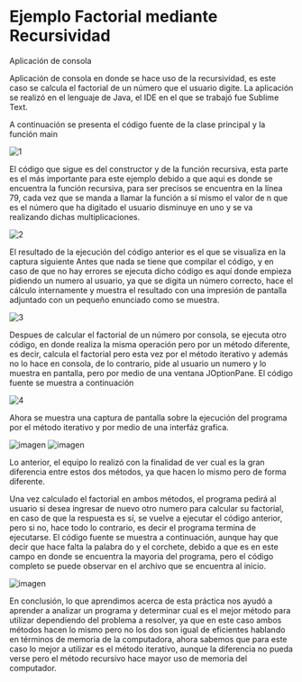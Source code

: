 # Ejemplo Factorial mediante Recursividad 
Aplicación de consola

Aplicación de consola en donde se hace uso de la recursividad, es este caso se calcula el factorial de un número que el usuario digite.
La aplicación se realizó en el lenguaje de Java, el IDE en el que se trabajó fue Sublime Text.

A continuación se presenta el código fuente de la clase principal y la función main

![1](https://user-images.githubusercontent.com/71055467/94619173-064a6c00-0272-11eb-8702-fd15819c2cee.jpg)

El código que sigue es del constructor y de la función recursiva, esta parte es el más importante para este ejemplo debido a que aqui es donde se encuentra la función recursiva, para ser precisos se encuentra en la línea 79, cada vez que se manda a llamar la función a sí mismo el valor de n que es el número que ha digitado  el usuario disminuye en uno y se va realizando dichas multiplicaciones.

![2](https://user-images.githubusercontent.com/71055467/94619186-0c404d00-0272-11eb-969c-d0c3844536ab.jpg)

El resultado de la ejecución del código anterior es el que se visualiza en la captura siguiente
Antes que nada se tiene que compilar el código, y en caso de que no hay errores se ejecuta dicho código es aquí donde empieza pidiendo un numero al usuario, ya que se digita un número correcto, hace el cálculo internamente y muestra el resultado con una impresión de pantalla adjuntado con un pequeño enunciado como se muestra.

![3](https://user-images.githubusercontent.com/71055467/94619832-2890b980-0273-11eb-91ac-6063aa9f9ea6.jpg)

Despues de calcular el factorial de un número por consola, se ejecuta otro código, en donde realiza la misma operación pero por un método diferente, es decir, calcula el factorial pero esta vez por el método iterativo y además no lo hace en consola, de lo contrario, pide al usuario un numero y lo muestra en pantalla, pero por medio de una ventana JOptionPane.
El código fuente se muestra a continuación

![4](https://user-images.githubusercontent.com/71055467/94620644-912c6600-0274-11eb-8653-40ce2457a178.jpg)

Ahora se muestra una captura de pantalla sobre la ejecución del programa por el método iterativo y por medio de una interfáz grafica.

![imagen](https://user-images.githubusercontent.com/71055467/94621192-7f978e00-0275-11eb-9fc3-15e31b913cb7.png) ![imagen](https://user-images.githubusercontent.com/71055467/94621223-8b835000-0275-11eb-808b-b92552fd1b4a.png)

Lo anterior, el equipo lo realizó con la finalidad de ver cual es la gran diferencia entre estos dos métodos, ya que hacen lo mismo pero de forma diferente.

Una vez calculado el factorial en ambos métodos, el programa pedirá al usuario si desea ingresar de nuevo otro numero para calcular su factorial, en caso de que la respuesta es sí, se vuelve a ejecutar el código anterior, pero si no, hace todo lo contrario, es decir el programa termina de ejecutarse.
El código fuente se muestra a continuación, aunque hay que decir que hace falta la palabra do y el corchete, debido a que es en este campo en donde se encuentra la mayoria del programa, pero el código completo se puede observar en el archivo que se encuentra al inicio.

![imagen](https://user-images.githubusercontent.com/71055467/94620975-1b74ca00-0275-11eb-8e0c-dd1f62682d08.png)

En conclusión, lo que aprendimos acerca de esta práctica nos ayudó a aprender a analizar un programa y determinar cual es el mejor método para utilizar dependiendo del problema a resolver, ya que en este caso ambos métodos hacen lo mismo pero no los dos son igual de eficientes hablando en términos de memoria de la computadora, ahora sabemos que para este caso lo mejor a utilizar es el método iterativo, aunque la diferencia no pueda verse pero el método recursivo hace mayor uso de memoria del computador.
